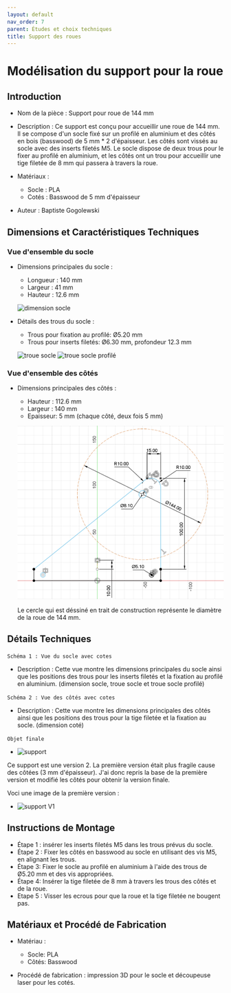 ```yaml
---
layout: default
nav_order: 7
parent: Études et choix techniques
title: Support des roues
---
```


# Modélisation du support pour la roue

## Introduction

- Nom de la pièce : Support pour roue de 144 mm

- Description : Ce support est conçu pour accueillir une roue 
de 144 mm. Il se compose d'un socle fixé sur un profilé en aluminium et des côtés en bois (basswood) de 5 mm * 2 d'épaisseur. Les côtés sont vissés au socle avec des inserts filetés M5. Le socle dispose de deux trous pour le fixer au profilé en aluminium, et les côtés ont un trou pour accueillir une tige filetée de 8 mm qui passera à travers la roue.

- Matériaux :
    - Socle : PLA
    - Cotés : Basswood de 5 mm d'épaisseur

- Auteur : Baptiste Gogolewski

## Dimensions et Caractéristiques Techniques

### Vue d'ensemble du socle

- Dimensions principales du socle :
    - Longueur : 140 mm
    - Largeur : 41 mm
    - Hauteur : 12.6 mm

    ![dimension socle](dimension_socle.png)

- Détails des trous du socle :
    - Trous pour fixation au profilé: Ø5.20 mm
    - Trous pour inserts filetés: Ø6.30 mm, profondeur 12.3 mm


    ![troue socle](troue_socle.png)
    ![troue socle profilé](troue_profile_socle.png)

### Vue d'ensemble des côtés

- Dimensions principales des côtés :
    - Hauteur : 112.6 mm
    - Largeur : 140 mm
    - Epaisseur: 5 mm (chaque côté, deux fois 5 mm)

    ![dimension coté](dimension_coté.png)

    Le cercle qui est déssiné en trait de construction représente le diamètre de la roue de 144 mm.


## Détails Techniques

```Schéma 1 : Vue du socle avec cotes```

- Description : Cette vue montre les dimensions principales du socle ainsi que les positions des trous pour les inserts filetés et la fixation au profilé en aluminium. (dimension socle, troue socle et troue socle profilé)

```Schéma 2 : Vue des côtés avec cotes```

- Description : Cette vue montre les dimensions principales des côtés ainsi que les positions des trous pour la tige filetée et la fixation au socle. (dimension coté)

```Objet finale```

- ![support](support.png)

Ce support est une version 2. La première version était plus fragile cause des côtées (3 mm d'épaisseur). J'ai donc repris la base de la première version et modifié les côtés pour obtenir la version finale.

Voci une image de la première version :

- ![support V1](supportV1.png)

## Instructions de Montage

- Étape 1 : insérer les inserts filetés M5 dans les trous prévus du socle.
- Étape 2 : Fixer les côtés en basswood au socle en utilisant des vis M5, en alignant les trous.
- Étape 3: Fixer le socle au profilé en aluminium à l'aide des trous de Ø5.20 mm et des vis appropriées.
- Étape 4: Insérer la tige filetée de 8 mm à travers les trous des côtés et de la roue.
- Etape 5 : Visser les ecrous pour que la roue et la tige filetée ne bougent pas.

## Matériaux et Procédé de Fabrication

- Matériau :
    - Socle: PLA
    - Côtés: Basswood

- Procédé de fabrication : impression 3D pour le socle et découpeuse laser pour les cotés.